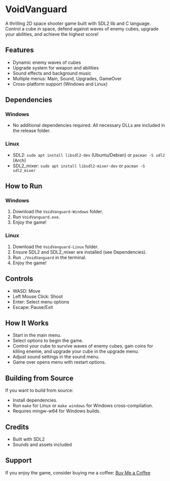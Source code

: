 # VoidVanguard

A thrilling 2D space shooter game built with SDL2 lib and C language. Control a cube in space, defend against waves of enemy cubes, upgrade your abilities, and achieve the highest score!

## Features

- Dynamic enemy waves of cubes
- Upgrade system for weapon and abilities
- Sound effects and background music
- Multiple menus: Main, Sound, Upgrades, GameOver
- Cross-platform support (Windows and Linux)

## Dependencies

### Windows

- No additional dependencies required. All necessary DLLs are included in the release folder.

### Linux

- SDL2: `sudo apt install libsdl2-dev` (Ubuntu/Debian) or `pacman -S sdl2` (Arch)
- SDL2_mixer: `sudo apt install libsdl2-mixer-dev` or `pacman -S sdl2_mixer`

## How to Run

### Windows

1. Download the `VoidVanguard-Windows` folder.
2. Run `VoidVanguard.exe`.
3. Enjoy the game!

### Linux

1. Download the `VoidVanguard-Linux` folder.
2. Ensure SDL2 and SDL2_mixer are installed (see Dependencies).
3. Run `./VoidVanguard` in the terminal.
4. Enjoy the game!

## Controls

- WASD: Move
- Left Mouse Click: Shoot
- Enter: Select menu options
- Escape: Pause/Exit

## How It Works

- Start in the main menu.
- Select options to begin the game.
- Control your cube to survive waves of enemy cubes, gain coins for killing enemie, and upgrade your cube in the upgrade menu.
- Adjust sound settings in the sound menu.
- Game over opens menu with restart options.

## Building from Source

If you want to build from source:

- Install dependencies.
- Run `make` for Linux or `make windows` for Windows cross-compilation.
- Requires mingw-w64 for Windows builds.

## Credits

- Built with SDL2
- Sounds and assets included

## Support

If you enjoy the game, consider buying me a coffee: [Buy Me a Coffee](https://buymeacoffee.com/matomas225)

